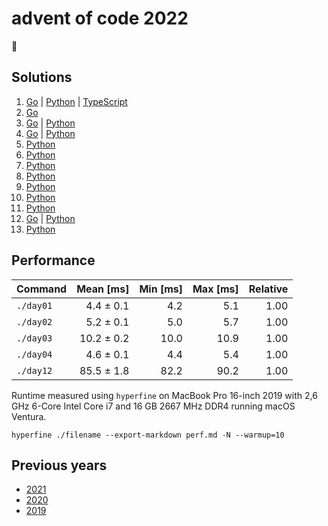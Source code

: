 # advent of code 2022

🎄

## Solutions

1. [Go](https://github.com/alex-schaaf/adventofcode2022/blob/main/day01/main.go) | [Python](https://github.com/alex-schaaf/adventofcode2022/blob/main/day01/main.py) | [TypeScript](https://github.com/alex-schaaf/adventofcode2022/blob/main/day01/main.ts)
2. [Go](https://github.com/alex-schaaf/adventofcode2022/blob/main/day02/main.go)
3. [Go](https://github.com/alex-schaaf/adventofcode2022/blob/main/day03/main.go) | [Python](https://github.com/alex-schaaf/adventofcode2022/blob/main/day03/main.py)
4. [Go](https://github.com/alex-schaaf/adventofcode2022/blob/main/day04/main.go) | [Python](https://github.com/alex-schaaf/adventofcode2022/blob/main/day04/main.py)
5. [Python](https://github.com/alex-schaaf/adventofcode2022/blob/main/day05/main.py)
6. [Python](https://github.com/alex-schaaf/adventofcode2022/blob/main/day06/main.py)
7. [Python](https://github.com/alex-schaaf/adventofcode2022/blob/main/day07/main.py)
8. [Python](https://github.com/alex-schaaf/adventofcode2022/blob/main/day08/main.py)
9. [Python](https://github.com/alex-schaaf/adventofcode2022/blob/main/day09/main.py)
10. [Python](https://github.com/alex-schaaf/adventofcode2022/blob/main/day10/main.py)
11. [Python](https://github.com/alex-schaaf/adventofcode2022/blob/main/day11/main.py)
12. [Go](https://github.com/alex-schaaf/adventofcode2022/blob/main/day12/main.go) | [Python](https://github.com/alex-schaaf/adventofcode2022/blob/main/day12/main.py)
13. [Python](https://github.com/alex-schaaf/adventofcode2022/blob/main/day13/main.py)

## Performance

| Command   |  Mean [ms] | Min [ms] | Max [ms] | Relative |
| :-------- | ---------: | -------: | -------: | -------: |
| `./day01` |  4.4 ± 0.1 |      4.2 |      5.1 |     1.00 |
| `./day02` |  5.2 ± 0.1 |      5.0 |      5.7 |     1.00 |
| `./day03` | 10.2 ± 0.2 |     10.0 |     10.9 |     1.00 |
| `./day04` |  4.6 ± 0.1 |      4.4 |      5.4 |     1.00 |
| `./day12` | 85.5 ± 1.8 |     82.2 |     90.2 |     1.00 |

Runtime measured using `hyperfine` on MacBook Pro 16-inch 2019 with 2,6 GHz 6-Core Intel Core i7 and 16 GB 2667 MHz DDR4 running macOS Ventura.

```
hyperfine ./filename --export-markdown perf.md -N --warmup=10
```

## Previous years

- [2021](https://github.com/alex-schaaf/adventofcode2021)
- [2020](https://github.com/alex-schaaf/adventofcode2020)
- [2019](https://github.com/alex-schaaf/adventofcode2019)
